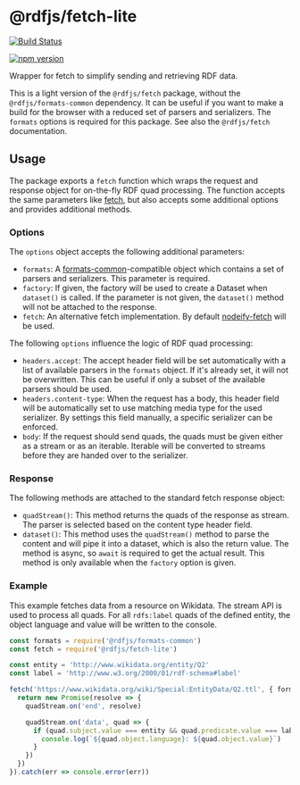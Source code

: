 # @rdfjs/fetch-lite

[![Build Status](https://travis-ci.org/rdfjs/fetch-lite.svg?branch=master)](https://travis-ci.org/rdfjs/fetch-lite)

[![npm version](https://img.shields.io/npm/v/@rdfjs/fetch-lite.svg)](https://www.npmjs.com/package/@rdfjs/fetch-lite)

Wrapper for fetch to simplify sending and retrieving RDF data.

This is a light version of the `@rdfjs/fetch` package, without the `@rdfjs/formats-common` dependency.
It can be useful if you want to make a build for the browser with a reduced set of parsers and serializers.
The `formats` options is required for this package.
See also the `@rdfjs/fetch` documentation.

## Usage

The package exports a `fetch` function which wraps the request and response object for on-the-fly RDF quad processing.
The function accepts the same parameters like [fetch](https://fetch.spec.whatwg.org/), but also accepts some additional options and provides additional methods.

### Options

The `options` object accepts the following additional parameters:

- `formats`: A [formats-common](https://github.com/rdfjs/formats-common)-compatible object which contains a set of parsers and serializers.
  This parameter is required.
- `factory`: If given, the factory will be used to create a Dataset when `dataset()` is called.
  If the parameter is not given, the `dataset()` method will not be attached to the response.
- `fetch`: An alternative fetch implementation.
  By default [nodeify-fetch](https://github.com/bergos/nodeify-fetch) will be used.

The following `options` influence the logic of RDF quad processing: 

- `headers.accept`: The accept header field will be set automatically with a list of available parsers in the `formats` object.
  If it's already set, it will not be overwritten.
  This can be useful if only a subset of the available parsers should be used. 
- `headers.content-type`: When the request has a body, this header field will be automatically set to use matching media type for the used serializer.
  By settings this field manually, a specific serializer can be enforced.
- `body`: If the request should send quads, the quads must be given either as a stream or as an iterable.
  Iterable will be converted to streams before they are handed over to the serializer.

### Response

The following methods are attached to the standard fetch response object:

- `quadStream()`: This method returns the quads of the response as stream.
  The parser is selected based on the content type header field.
- `dataset()`: This method uses the `quadStream()` method to parse the content and will pipe it into a dataset, which is also the return value.
  The method is async, so `await` is required to get the actual result.
  This method is only available when the `factory` option is given.

### Example

This example fetches data from a resource on Wikidata.
The stream API is used to process all quads.
For all `rdfs:label` quads of the defined entity, the object language and value will be written to the console.

```javascript
const formats = require('@rdfjs/formats-common')
const fetch = require('@rdfjs/fetch-lite')

const entity = 'http://www.wikidata.org/entity/Q2'
const label = 'http://www.w3.org/2000/01/rdf-schema#label'

fetch('https://www.wikidata.org/wiki/Special:EntityData/Q2.ttl', { formats }).then(res => res.quadStream()).then(quadStream => {
  return new Promise(resolve => {
    quadStream.on('end', resolve)

    quadStream.on('data', quad => {
      if (quad.subject.value === entity && quad.predicate.value === label) {
        console.log(`${quad.object.language}: ${quad.object.value}`)
      }
    })
  })
}).catch(err => console.error(err))
```
